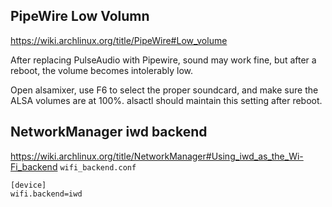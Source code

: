 ## PipeWire Low Volumn
https://wiki.archlinux.org/title/PipeWire#Low_volume

After replacing PulseAudio with Pipewire, sound may work fine, but after a reboot, the volume becomes intolerably low.

Open alsamixer, use F6 to select the proper soundcard, and make sure the ALSA volumes are at 100%. alsactl should maintain this setting after reboot.

## NetworkManager iwd backend
https://wiki.archlinux.org/title/NetworkManager#Using_iwd_as_the_Wi-Fi_backend
`wifi_backend.conf`
```
[device]
wifi.backend=iwd
```
